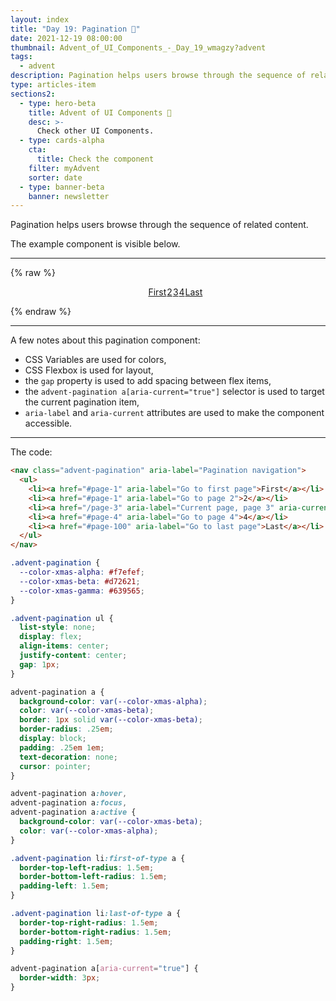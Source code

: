 ```yaml
---
layout: index
title: "Day 19: Pagination 📖"
date: 2021-12-19 08:00:00
thumbnail: Advent_of_UI_Components_-_Day_19_wmagzy?advent
tags:
  - advent
description: Pagination helps users browse through the sequence of related content.
type: articles-item
sections2:
  - type: hero-beta
    title: Advent of UI Components 🎄
    desc: >-
      Check other UI Components.
  - type: cards-alpha
    cta:
      title: Check the component
    filter: myAdvent
    sorter: date
  - type: banner-beta
    banner: newsletter
---
```


Pagination helps users browse through the sequence of related content.

The example component is visible below.

---

{% raw %}
<nav class="advent-pagination" aria-label="Pagination navigation">
  <ul>
    <li><a href="#page-1" aria-label="Go to first page">First</a></li>
    <li><a href="#page-1" aria-label="Go to page 2">2</a></li>
    <li><a href="/page-3" aria-label="Current page, page 3" aria-current="true">3</a></li>
    <li><a href="#page-4" aria-label="Go to page 4">4</a></li>
    <li><a href="#page-100" aria-label="Go to last page">Last</a></li>
  </ul>
</nav>
<style>
.advent-pagination {
  --color-xmas-alpha: #f7efef;
  --color-xmas-beta: #d72621;
  --color-xmas-gamma: #639565;
}
.advent-pagination ul {
  list-style: none;
  display: flex;
  align-items: center;
  justify-content: center;
  gap: 1px;
}
.copy .advent-pagination a:not([class]) {
  all: unset;
  background-color: var(--color-xmas-alpha);
  color: var(--color-xmas-beta);
  border: 1px solid var(--color-xmas-beta);
  border-radius: .25em;
  display: block;
  padding: .25em 1em;
  text-decoration: none;
  cursor: pointer;
}
.copy .advent-pagination a:not([class]):hover,
.copy .advent-pagination a:not([class]):focus,
.copy .advent-pagination a:not([class]):active {
  background-color: var(--color-xmas-beta);
  color: var(--color-xmas-alpha);
  box-shadow: none;
}
.advent-pagination li:first-of-type a:not([class]) {
  border-top-left-radius: 1.5em;
  border-bottom-left-radius: 1.5em;
  padding-left: 1.5em;
}
.advent-pagination li:last-of-type a:not([class]) {
  border-top-right-radius: 1.5em;
  border-bottom-right-radius: 1.5em;
  padding-right: 1.5em;
}
.copy .advent-pagination a[aria-current="true"]:not([class]) {
  border-width: 3px;
}
</style>
{% endraw %}

---

A few notes about this pagination component:

- CSS Variables are used for colors,
- CSS Flexbox is used for layout,
- the `gap` property is used to add spacing between flex items,
- the `advent-pagination a[aria-current="true"]` selector is used to target the current pagination item,
- `aria-label` and `aria-current` attributes are used to make the component accessible.

---

The code:

```html
<nav class="advent-pagination" aria-label="Pagination navigation">
  <ul>
    <li><a href="#page-1" aria-label="Go to first page">First</a></li>
    <li><a href="#page-1" aria-label="Go to page 2">2</a></li>
    <li><a href="/page-3" aria-label="Current page, page 3" aria-current="true">3</a></li>
    <li><a href="#page-4" aria-label="Go to page 4">4</a></li>
    <li><a href="#page-100" aria-label="Go to last page">Last</a></li>
  </ul>
</nav>
```

```css
.advent-pagination {
  --color-xmas-alpha: #f7efef;
  --color-xmas-beta: #d72621;
  --color-xmas-gamma: #639565;
}

.advent-pagination ul {
  list-style: none;
  display: flex;
  align-items: center;
  justify-content: center;
  gap: 1px;
}

advent-pagination a {
  background-color: var(--color-xmas-alpha);
  color: var(--color-xmas-beta);
  border: 1px solid var(--color-xmas-beta);
  border-radius: .25em;
  display: block;
  padding: .25em 1em;
  text-decoration: none;
  cursor: pointer;
}

advent-pagination a:hover,
advent-pagination a:focus,
advent-pagination a:active {
  background-color: var(--color-xmas-beta);
  color: var(--color-xmas-alpha);
}

.advent-pagination li:first-of-type a {
  border-top-left-radius: 1.5em;
  border-bottom-left-radius: 1.5em;
  padding-left: 1.5em;
}

.advent-pagination li:last-of-type a {
  border-top-right-radius: 1.5em;
  border-bottom-right-radius: 1.5em;
  padding-right: 1.5em;
}

advent-pagination a[aria-current="true"] {
  border-width: 3px;
}
```
